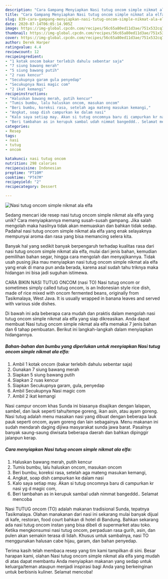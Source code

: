 ```yaml
---
description: "Cara Gampang Menyiapkan Nasi tutug oncom simple nikmat ala elfa, Enak"
title: "Cara Gampang Menyiapkan Nasi tutug oncom simple nikmat ala elfa, Enak"
slug: 839-cara-gampang-menyiapkan-nasi-tutug-oncom-simple-nikmat-ala-elfa-enak
date: 2020-07-14T06:05:14.905Z
image: https://img-global.cpcdn.com/recipes/56c65a80ed11d3ae/751x532cq70/nasi-tutug-oncom-simple-nikmat-ala-elfa-foto-resep-utama.jpg
thumbnail: https://img-global.cpcdn.com/recipes/56c65a80ed11d3ae/751x532cq70/nasi-tutug-oncom-simple-nikmat-ala-elfa-foto-resep-utama.jpg
cover: https://img-global.cpcdn.com/recipes/56c65a80ed11d3ae/751x532cq70/nasi-tutug-oncom-simple-nikmat-ala-elfa-foto-resep-utama.jpg
author: Derek Harper
ratingvalue: 4.4
reviewcount: 12
recipeingredient:
- "1 kotak oncom bakar terlebih dahulu sebentar saja"
- "7 siung bawang merah"
- "5 siung bawang putih"
- "2 ruas kencur"
- "Secukupnya garam gula penyedap"
- "Secukupnya Nasi magic com"
- "2 ikat kemangi"
recipeinstructions:
- "Haluskan bawang merah, putih kencur"
- "Tumis bumbu, lalu haluskan oncom, masukan oncom"
- "Beri bumbu, koreksi rasa, setelah aga mateng masukan kemangi,"
- "Angkat, soap dish campurkan ke dalam nasi"
- "Kalo saya setiap may. Akan si tutug oncomnya baru di campurkan kr nasi yg d magic com,"
- "Beri tambahan as in kerupuk sambal udah nimmat bangeddd.. Selamat mencoba"
categories:
- Resep
tags:
- nasi
- tutug
- oncom

katakunci: nasi tutug oncom 
nutrition: 298 calories
recipecuisine: Indonesian
preptime: "PT10M"
cooktime: "PT47M"
recipeyield: "2"
recipecategory: Dessert

---
```



![Nasi tutug oncom simple nikmat ala elfa](https://img-global.cpcdn.com/recipes/56c65a80ed11d3ae/751x532cq70/nasi-tutug-oncom-simple-nikmat-ala-elfa-foto-resep-utama.jpg)

Sedang mencari ide resep nasi tutug oncom simple nikmat ala elfa yang unik? Cara menyiapkannya memang susah-susah gampang. Jika salah mengolah maka hasilnya tidak akan memuaskan dan bahkan tidak sedap. Padahal nasi tutug oncom simple nikmat ala elfa yang enak selayaknya mempunyai aroma dan rasa yang bisa memancing selera kita.

Banyak hal yang sedikit banyak berpengaruh terhadap kualitas rasa dari nasi tutug oncom simple nikmat ala elfa, mulai dari jenis bahan, kemudian pemilihan bahan segar, hingga cara mengolah dan menyajikannya. Tidak usah pusing jika mau menyiapkan nasi tutug oncom simple nikmat ala elfa yang enak di mana pun anda berada, karena asal sudah tahu triknya maka hidangan ini bisa jadi suguhan istimewa.

CARA BIKIN NASI TUTUG ONCOM (nasi TO) Nasi tutug oncom or sometimes simply called tutug oncom, is an Indonesian style rice dish, made of rice mixed with oncom fermented beans, originally from Tasikmalaya, West Java. It is usually wrapped in banana leaves and served with various side dishes.


Di bawah ini ada beberapa cara mudah dan praktis dalam mengolah nasi tutug oncom simple nikmat ala elfa yang siap dikreasikan. Anda dapat membuat Nasi tutug oncom simple nikmat ala elfa memakai 7 jenis bahan dan 6 tahap pembuatan. Berikut ini langkah-langkah dalam menyiapkan hidangannya.

<!--inarticleads1-->

##### Bahan-bahan dan bumbu yang diperlukan untuk menyiapkan Nasi tutug oncom simple nikmat ala elfa:

1. Ambil 1 kotak oncom (bakar terlebih dahulu sebentar saja)
1. Gunakan 7 siung bawang merah
1. Siapkan 5 siung bawang putih
1. Siapkan 2 ruas kencur
1. Siapkan Secukupnya garam, gula, penyedap
1. Ambil Secukupnya Nasi magic com
1. Ambil 2 ikat kemangi


Nasi campur oncom khas Sunda ini biasanya disajikan dengan lalapan, sambel, dan lauk seperti tahu/tempe goreng, ikan asin, atau ayam goreng. Nasi tutug adalah menu masakan nasi yang dibuat dengan beberapa lauk pauk seperti oncom, ayam goreng dan lain sebagainya. Menu makanan ini sudah mendarah daging dijiwa masyarakat sunda jawa barat. Pasalnya banyak saung-saung diwisata beberapa daerah dan bahkan dipinggir jalanpun kerap. 

<!--inarticleads2-->

##### Cara menyiapkan Nasi tutug oncom simple nikmat ala elfa:

1. Haluskan bawang merah, putih kencur
1. Tumis bumbu, lalu haluskan oncom, masukan oncom
1. Beri bumbu, koreksi rasa, setelah aga mateng masukan kemangi,
1. Angkat, soap dish campurkan ke dalam nasi
1. Kalo saya setiap may. Akan si tutug oncomnya baru di campurkan kr nasi yg d magic com,
1. Beri tambahan as in kerupuk sambal udah nimmat bangeddd.. Selamat mencoba


Nasi TUTUG oncom (TO) adalah makanan tradisional Sunda, tepatnya Tasikmalaya. Olahan manakanan dari nasi ini sekarang mulai banyak dijual di kafe, restoran, food court bahkan di hotel di Bandung. Bahkan sekarang ada nasi tutug oncom instan yang bisa dibeli di supermarket atau toko. Ketika mengkonsumsi nasi tutug oncom, perpaduan rasa gurih, asin, dan pulen akan semakin terasa di lidah. Khusus untuk sambalnya, nasi TO menggunakan halusan cabe hijau, garam, dan bahan penyedap. 

Terima kasih telah membaca resep yang tim kami tampilkan di sini. Besar harapan kami, olahan Nasi tutug oncom simple nikmat ala elfa yang mudah di atas dapat membantu Anda menyiapkan makanan yang sedap untuk keluarga/teman ataupun menjadi inspirasi bagi Anda yang berkeinginan untuk berbisnis kuliner. Selamat mencoba!
